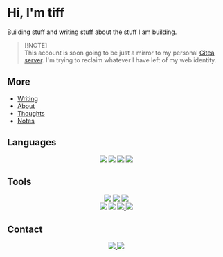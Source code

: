 # Hi, I'm tiff

Building stuff and writing stuff about the stuff I am building.

> [!NOTE]\
> This account is soon going to be just a mirror to my personal [Gitea server](https://git.tiff.run). I'm trying to reclaim whatever I have left of my web identity.
>

## More

- [Writing](https://tiff.run)
- [About](https://about.tiff.run)
- [Thoughts](https://yaks.tiff.run)
- [Notes](https://notes.tiff.run)

## Languages

<p align="center">
  <img src="https://img.shields.io/badge/Go-00ADD8?style=for-the-badge&logo=go&logoColor=white"/>
  <img src="https://img.shields.io/badge/Rust-black?style=for-the-badge&logo=rust&logoColor=#E57324"/>
  <img src="https://img.shields.io/badge/Python-FFD43B?style=for-the-badge&logo=python&logoColor=blue"/>
  <img src="https://img.shields.io/badge/Ruby-CC342D?style=for-the-badge&logo=ruby&logoColor=white" />
</p>

## Tools

<p align="center">
  <img src="https://img.shields.io/badge/Arch_Linux-1793D1?style=for-the-badge&logo=arch-linux&logoColor=white"/>
  <img src="https://img.shields.io/badge/Zorin%20OS-0CC1F3?style=for-the-badge&logo=zorin&logoColor=white" />
  <img src="https://img.shields.io/badge/mac%20os-000000?style=for-the-badge&logo=apple&logoColor=white" /> <br />

  <img src="https://img.shields.io/badge/NeoVim-%2357A143.svg?&style=for-the-badge&logo=neovim&logoColor=white" />
  <a :href="https://ghostty.org">
      <img src="https://img.shields.io/badge/ghostty-3651F3?style=for-the-badge&logo=ghostery&logoColor=white"/>
  </a>
  <a href="https://wakatime.com/@tiff">
    <img src="https://img.shields.io/badge/WakaTime-000000?style=for-the-badge&logo=WakaTime&logoColor=white" />
  </a>
  <a href="https://codeberg.org/tiff">
   <img src="https://img.shields.io/badge/Codeberg-2185D0?style=for-the-badge&logo=Codeberg&logoColor=white" />
  </a>

## Contact

<p align="center">
  <a href="https://matrix.to/#/@100pdatcat:matrix.org">
      <img src="https://img.shields.io/badge/matrix-000000?style=for-the-badge&logo=Matrix&logoColor=white" />
  </a>
  <a href="mailto:jfjjgvk-labs@pm.me">
    <img src="https://img.shields.io/badge/proton%20mail-6D4AFF?style=for-the-badge&logo=protonmail&logoColor=white" />
  </a>
</p>
  
  <!-- <a href="https://git.tiff.engineer"> -->
  <!--   <img src="https://img.shields.io/badge/Gitea-D26878?style=for-the-badge&logo=Gitea&logoColor=white" /> -->
  <!-- </a> -->
</p>
